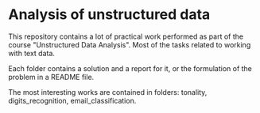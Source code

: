 # Analysis of unstructured data

This repository contains a lot of practical work performed as part of the course "Unstructured Data Analysis". Most of the tasks related to working with text data.

Each folder contains a solution and a report for it, or the formulation of the problem in a README file.

The most interesting works are contained in folders: tonality, digits_recognition, email_classification.
